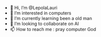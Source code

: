 - 👋 Hi, I’m @LepolaLauri
- 👀 I’m interested in computers
- 🌱 I’m currently learning been a old man
- 💞️ I’m looking to collaborate on AI
- 📫 How to reach me : pray computer God

<!---
LepolaLauri/LepolaLauri is a ✨ special ✨ repository because its `README.md` (this file) appears on your GitHub profile.
You can click the Preview link to take a look at your changes.
--->
